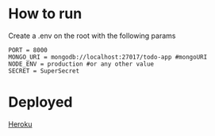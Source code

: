 # How to run

Create a .env on the root with the following params

```
PORT = 8000
MONGO_URI = mongodb://localhost:27017/todo-app #mongoURI
NODE_ENV = production #or any other value
SECRET = SuperSecret
```

# Deployed

[Heroku](https://todo-app-bs.herokuapp.com/v1)
